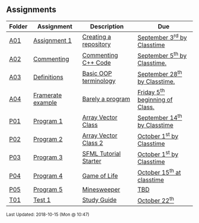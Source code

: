 ## Assignments
| Folder | Assignment | Description | Due|
 | ------------|------------|------------|------------|
 | [A01](/Users/griffin/Code/Courses/2143-Object-Oriented-Programming/tree/master/Assignments/A01) | [ Assignment 1 ](/Users/griffin/Code/Courses/2143-Object-Oriented-Programming/tree/master/Assignments/A01) | [ Creating a repository](/Users/griffin/Code/Courses/2143-Object-Oriented-Programming/tree/master/Assignments/A01) | [September 3<sup>rd</sup> by Classtime](/Users/griffin/Code/Courses/2143-Object-Oriented-Programming/tree/master/Assignments/A01) |
 | [A02](/Users/griffin/Code/Courses/2143-Object-Oriented-Programming/tree/master/Assignments/A02) | [ Commenting ](/Users/griffin/Code/Courses/2143-Object-Oriented-Programming/tree/master/Assignments/A02) | [ Commenting C++ Code](/Users/griffin/Code/Courses/2143-Object-Oriented-Programming/tree/master/Assignments/A02) | [September 5<sup>th</sup> by Classtime.](/Users/griffin/Code/Courses/2143-Object-Oriented-Programming/tree/master/Assignments/A02) |
 | [A03](/Users/griffin/Code/Courses/2143-Object-Oriented-Programming/tree/master/Assignments/A03) | [ Definitions ](/Users/griffin/Code/Courses/2143-Object-Oriented-Programming/tree/master/Assignments/A03) | [ Basic OOP terminology](/Users/griffin/Code/Courses/2143-Object-Oriented-Programming/tree/master/Assignments/A03) | [September 28<sup>th</sup> by Classtime.](/Users/griffin/Code/Courses/2143-Object-Oriented-Programming/tree/master/Assignments/A03) |
 | [A04](/Users/griffin/Code/Courses/2143-Object-Oriented-Programming/tree/master/Assignments/A04) | [ Framerate example ](/Users/griffin/Code/Courses/2143-Object-Oriented-Programming/tree/master/Assignments/A04) | [ Barely a program](/Users/griffin/Code/Courses/2143-Object-Oriented-Programming/tree/master/Assignments/A04) | [Friday 5<sup>th</sup> beginning of Class.](/Users/griffin/Code/Courses/2143-Object-Oriented-Programming/tree/master/Assignments/A04) |
 | [P01](/Users/griffin/Code/Courses/2143-Object-Oriented-Programming/tree/master/Assignments/P01) | [ Program 1 ](/Users/griffin/Code/Courses/2143-Object-Oriented-Programming/tree/master/Assignments/P01) | [ Array Vector Class](/Users/griffin/Code/Courses/2143-Object-Oriented-Programming/tree/master/Assignments/P01) | [September 14<sup>th</sup> by Classtime](/Users/griffin/Code/Courses/2143-Object-Oriented-Programming/tree/master/Assignments/P01) |
 | [P02](/Users/griffin/Code/Courses/2143-Object-Oriented-Programming/tree/master/Assignments/P02) | [ Program 2 ](/Users/griffin/Code/Courses/2143-Object-Oriented-Programming/tree/master/Assignments/P02) | [ Array Vector Class 2](/Users/griffin/Code/Courses/2143-Object-Oriented-Programming/tree/master/Assignments/P02) | [October 1<sup>st</sup> by Classtime](/Users/griffin/Code/Courses/2143-Object-Oriented-Programming/tree/master/Assignments/P02) |
 | [P03](/Users/griffin/Code/Courses/2143-Object-Oriented-Programming/tree/master/Assignments/P03) | [ Program 3 ](/Users/griffin/Code/Courses/2143-Object-Oriented-Programming/tree/master/Assignments/P03) | [ SFML Tutorial Starter](/Users/griffin/Code/Courses/2143-Object-Oriented-Programming/tree/master/Assignments/P03) | [October 1<sup>st</sup> by Classtime](/Users/griffin/Code/Courses/2143-Object-Oriented-Programming/tree/master/Assignments/P03) |
 | [P04](/Users/griffin/Code/Courses/2143-Object-Oriented-Programming/tree/master/Assignments/P04) | [ Program 4 ](/Users/griffin/Code/Courses/2143-Object-Oriented-Programming/tree/master/Assignments/P04) | [ Game of Life](/Users/griffin/Code/Courses/2143-Object-Oriented-Programming/tree/master/Assignments/P04) | [October 15<sup>th</sup> at classtime](/Users/griffin/Code/Courses/2143-Object-Oriented-Programming/tree/master/Assignments/P04) |
 | [P05](/Users/griffin/Code/Courses/2143-Object-Oriented-Programming/tree/master/Assignments/P05) | [ Program 5 ](/Users/griffin/Code/Courses/2143-Object-Oriented-Programming/tree/master/Assignments/P05) | [ Minesweeper](/Users/griffin/Code/Courses/2143-Object-Oriented-Programming/tree/master/Assignments/P05) | [TBD](/Users/griffin/Code/Courses/2143-Object-Oriented-Programming/tree/master/Assignments/P05) |
 | [T01](/Users/griffin/Code/Courses/2143-Object-Oriented-Programming/tree/master/Assignments/T01) | [ Test 1 ](/Users/griffin/Code/Courses/2143-Object-Oriented-Programming/tree/master/Assignments/T01) | [ Study Guide](/Users/griffin/Code/Courses/2143-Object-Oriented-Programming/tree/master/Assignments/T01) | [October 22<sup>th</sup>](/Users/griffin/Code/Courses/2143-Object-Oriented-Programming/tree/master/Assignments/T01) |

<sup>Last Updated: 2018-10-15 (Mon @ 10:47)</sup>